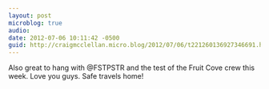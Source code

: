 ```yaml
---
layout: post
microblog: true
audio: 
date: 2012-07-06 10:11:42 -0500
guid: http://craigmcclellan.micro.blog/2012/07/06/t221260136927346691.html
---
```

Also great to hang with @FSTPSTR and the test of the Fruit Cove crew this week. Love you guys. Safe travels home!
